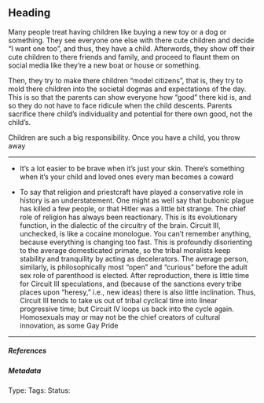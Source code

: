 ## Heading  # 

Many people treat having children like buying a new toy or a dog or something. They see everyone one else with there cute children and decide “I want one too”, and thus, they have a child. Afterwords, they show off their cute children to there friends and family, and proceed to flaunt them on social media like they’re a new boat or house or something. 

Then, they try to make there children “model citizens”, that is, they try to mold there children into the societal dogmas and expectations of the day. This is so that the parents can show everyone how “good” there kid is, and so they do not have to face ridicule when the child descents. Parents sacrifice there child’s individuality and potential for there own good, not the child’s.

Children are such a big responsibility. Once you have a child, you throw away 

___

- It’s a lot easier to be brave when it’s just your skin. There’s something when it’s your child and loved ones every man becomes a coward

- To say that religion and priestcraft have played a conservative role in history is an understatement. One might as well say that bubonic plague has killed a few people, or that Hitler was a little bit strange. The chief role of religion has always been reactionary. This is its evolutionary function, in the dialectic of the circuitry of the brain. Circuit III, unchecked, is like a cocaine monologue. You can’t remember anything, because everything is changing too fast. This is profoundly disorienting to the average domesticated primate, so the tribal moralists keep stability and tranquility by acting as decelerators. The average person, similarly, is philosophically most “open” and “curious” before the adult sex role of parenthood is elected. After reproduction, there is little time for Circuit III speculations, and (because of the sanctions every tribe places upon “heresy,” i.e., new ideas) there is also little inclination. Thus, Circuit III tends to take us out of tribal cyclical time into linear progressive time; but Circuit IV loops us back into the cycle again. Homosexuals may or may not be the chief creators of cultural innovation, as some Gay Pride

___

##### References



##### Metadata

Type: 
Tags:
Status: 